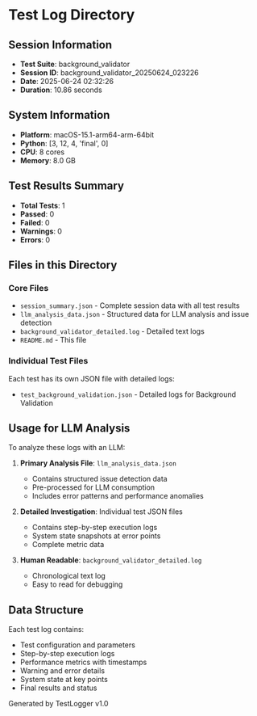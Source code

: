 # Test Log Directory

## Session Information
- **Test Suite**: background_validator
- **Session ID**: background_validator_20250624_023226
- **Date**: 2025-06-24 02:32:26
- **Duration**: 10.86 seconds

## System Information
- **Platform**: macOS-15.1-arm64-arm-64bit
- **Python**: [3, 12, 4, 'final', 0]
- **CPU**: 8 cores
- **Memory**: 8.0 GB

## Test Results Summary
- **Total Tests**: 1
- **Passed**: 0
- **Failed**: 0
- **Warnings**: 0
- **Errors**: 0

## Files in this Directory

### Core Files
- `session_summary.json` - Complete session data with all test results
- `llm_analysis_data.json` - Structured data for LLM analysis and issue detection
- `background_validator_detailed.log` - Detailed text logs
- `README.md` - This file

### Individual Test Files
Each test has its own JSON file with detailed logs:
- `test_background_validation.json` - Detailed logs for Background Validation

## Usage for LLM Analysis

To analyze these logs with an LLM:

1. **Primary Analysis File**: `llm_analysis_data.json`
   - Contains structured issue detection data
   - Pre-processed for LLM consumption
   - Includes error patterns and performance anomalies

2. **Detailed Investigation**: Individual test JSON files
   - Contains step-by-step execution logs
   - System state snapshots at error points
   - Complete metric data

3. **Human Readable**: `background_validator_detailed.log`
   - Chronological text log
   - Easy to read for debugging

## Data Structure

Each test log contains:
- Test configuration and parameters
- Step-by-step execution logs
- Performance metrics with timestamps
- Warning and error details
- System state at key points
- Final results and status

Generated by TestLogger v1.0
